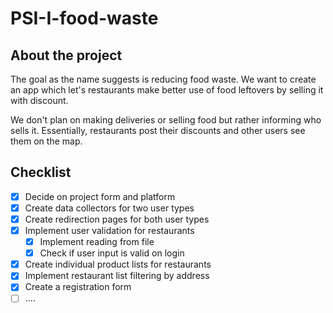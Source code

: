 # PSI-I-food-waste

## About the project
The goal as the name suggests is reducing food waste. We want to create an app which
let's restaurants make better use of food leftovers by selling it with discount. 

We don't plan on making deliveries or selling food but rather informing who sells it.
Essentially, restaurants post their discounts and other users see them on the map.

## Checklist
- [x] Decide on project form and platform
- [x] Create data collectors for two user types
- [x] Create redirection pages for both user types
- [x] Implement user validation for restaurants
    - [x] Implement reading from file
    - [x] Check if user input is valid on login
- [x] Create individual product lists for restaurants
- [x] Implement restaurant list filtering by address
- [x] Create a registration form
- [ ] ....
